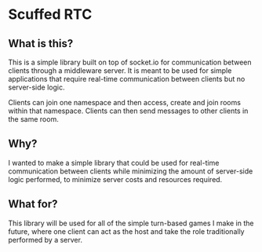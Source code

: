 # Scuffed RTC

## What is this?

This is a simple library built on top of socket.io for communication between clients through a middleware server. It is meant to be used for simple applications that require real-time communication between clients but no server-side logic.

Clients can join one namespace and then access, create and join rooms within that namespace. Clients can then send messages to other clients in the same room.

## Why?

I wanted to make a simple library that could be used for real-time communication between clients while minimizing the amount of server-side logic performed, to minimize server costs and resources required.

## What for?

This library will be used for all of the simple turn-based games I make in the future, where one client can act as the host and take the role traditionally performed by a server.
